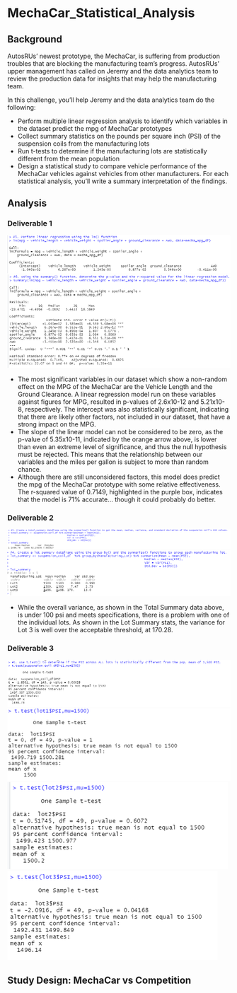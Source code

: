 # MechaCar_Statistical_Analysis
## Background
AutosRUs’ newest prototype, the MechaCar, is suffering from production troubles that are blocking the manufacturing team’s progress. AutosRUs’ upper management has called on Jeremy and the data analytics team to review the production data for insights that may help the manufacturing team.

In this challenge, you’ll help Jeremy and the data analytics team do the following:

- Perform multiple linear regression analysis to identify which variables in the dataset predict the mpg of MechaCar prototypes
- Collect summary statistics on the pounds per square inch (PSI) of the suspension coils from the manufacturing lots
- Run t-tests to determine if the manufacturing lots are statistically different from the mean population
- Design a statistical study to compare vehicle performance of the MechaCar vehicles against vehicles from other manufacturers. For each statistical analysis, you’ll write a summary interpretation of the findings.

## Analysis

### Deliverable 1
![This is an imgae](https://github.com/kellyd7/MechaCar_Statistical_Analysis/blob/main/Images/Linear%20Regression%20(Deliverable%201).png)
![This is an imgae](https://github.com/kellyd7/MechaCar_Statistical_Analysis/blob/main/Images/Linear%20Regression%20Summary%20(Deliverable%201).png)
- The most significant variables in our dataset which show a non-random effect on the MPG of the MechaCar are the Vehicle Length and the Ground Clearance. A linear regression model run on these variables against figures for MPG, resulted in p-values of 2.6x10-12 and 5.21x10-8, respectively. The intercept was also statistically significant, indicating that there are likely other factors, not included in our dataset, that have a strong impact on the MPG.
- The slope of the linear model can not be considered to be zero, as the p-value of 5.35x10-11, indicated by the orange arrow above, is lower than even an extreme level of significance, and thus the null hypothesis must be rejected. This means that the relationship between our variables and the miles per gallon is subject to more than random chance.
- Although there are still unconsidered factors, this model does predict the mpg of the MechaCar prototype with some relative effectiveness. The r-squared value of 0.7149, highlighted in the purple box, indicates that the model is 71% accurate... though it could probably do better.


### Deliverable 2
![This is an imgae](https://github.com/kellyd7/MechaCar_Statistical_Analysis/blob/main/Images/Total%20Summary%20(Deliverable%202).png)
![This is an imgae](https://github.com/kellyd7/MechaCar_Statistical_Analysis/blob/main/Images/Lot%20Summary%20(Deliverable%202).png)
- While the overall variance, as shown in the Total Summary data above, is under 100 psi and meets specifications, there is a problem with one of the individual lots. As shown in the Lot Summary stats, the variance for Lot 3 is well over the acceptable threshold, at 170.28.

 
### Deliverable 3
![This is an imgae](https://github.com/kellyd7/MechaCar_Statistical_Analysis/blob/main/Images/Suspension%20Coil%20ttest%20(Deliverable%203).png)
![This is an imgae](https://github.com/kellyd7/MechaCar_Statistical_Analysis/blob/main/Images/Lot1%20ttest%20(Deliverable%203).png)
![This is an imgae](https://github.com/kellyd7/MechaCar_Statistical_Analysis/blob/main/Images/Lot2%20ttest%20(Deliverable%203).png)
![This is an imgae](https://github.com/kellyd7/MechaCar_Statistical_Analysis/blob/main/Images/Lot3%20ttest%20(Deliverable%203).png)


## Study Design: MechaCar vs Competition
